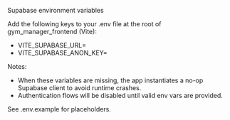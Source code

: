 Supabase environment variables

Add the following keys to your .env file at the root of gym_manager_frontend (Vite):
- VITE_SUPABASE_URL=<your-supabase-project-url>
- VITE_SUPABASE_ANON_KEY=<your-supabase-anon-key>

Notes:
- When these variables are missing, the app instantiates a no-op Supabase client to avoid runtime crashes.
- Authentication flows will be disabled until valid env vars are provided.

See .env.example for placeholders.
